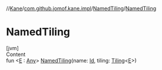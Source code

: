 //[Kane](../../index.md)/[com.github.jomof.kane.impl](../index.md)/[NamedTiling](index.md)/[NamedTiling](-named-tiling.md)



# NamedTiling  
[jvm]  
Content  
fun <[E](index.md) : [Any](https://kotlinlang.org/api/latest/jvm/stdlib/kotlin/-any/index.html)> [NamedTiling](-named-tiling.md)(name: [Id](../index.md#%5Bcom.github.jomof.kane.impl%2FId%2F%2F%2FPointingToDeclaration%2F%5D%2FClasslikes%2F-1174424542), tiling: [Tiling](../-tiling/index.md)<[E](index.md)>)  



